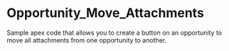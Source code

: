 # Opportunity_Move_Attachments

Sample apex code that allows you to create a button on an opportunity to move all attachments from one opportunity to another. 
